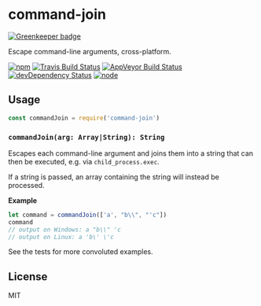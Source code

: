 # command-join

[![Greenkeeper badge](https://badges.greenkeeper.io/seangenabe/command-join.svg)](https://greenkeeper.io/)

Escape command-line arguments, cross-platform.

[![npm](https://img.shields.io/npm/v/command-join.svg?style=flat-square)](https://www.npmjs.com/package/command-join)
[![Travis Build Status](https://img.shields.io/travis/seangenabe/command-join/master.svg?label=travis&style=flat-square)](https://travis-ci.org/seangenabe/command-join)
[![AppVeyor Build Status](https://img.shields.io/appveyor/ci/seangenabe/command-join.svg?label=appveyor&style=flat-square)](https://ci.appveyor.com/project/seangenabe/command-join)
[![devDependency Status](https://img.shields.io/david/dev/seangenabe/command-join.svg?style=flat-square)](https://david-dm.org/seangenabe/command-join#info=devDependencies)
[![node](https://img.shields.io/node/v/command-join.svg?style=flat-square)](https://nodejs.org/en/download/)

## Usage

```javascript
const commandJoin = require('command-join')
```

### `commandJoin(arg: Array|String): String`

Escapes each command-line argument and joins them into a string that can then be executed, e.g. via `child_process.exec`.

If a string is passed, an array containing the string will instead be processed.

**Example**

```javascript
let command = commandJoin(['a', "b\\", "'c"])
command
// output on Windows: a "b\\" 'c
// output on Linux: a 'b\' \'c
```

See the tests for more convoluted examples.

## License

MIT
